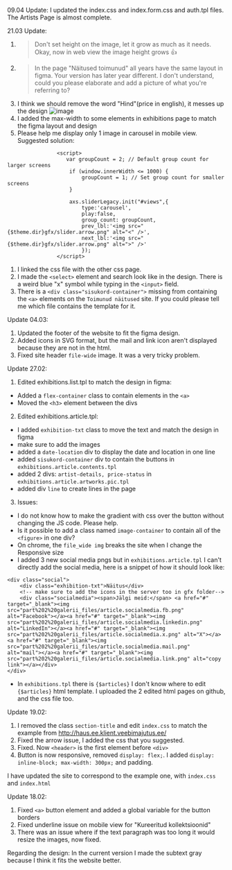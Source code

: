 09.04 Update:
I updated the index.css and index.form.css and auth.tpl files.
The Artists Page is almost complete.

21.03 Update:

1. > Don't set height on the image, let it grow as much as it needs.
   > Okay, now in web view the image height grows 👍
   >
2. > In the page "Näitused toimunud" all years have the same layout in figma. Your version has later year different.
   > I don't understand, could you please elaborate and add a picture of what you're referring to?
   >
3. I think we should remove the word "Hind"(price in english), it messes up the design
   ![image](https://github.com/HausGalerii/Frontend/assets/117300935/4bb4d5be-be50-484f-a5d3-8c46eb4b6ba8)
4. I added the max-width to some elements in exhibitions page to match the figma layout and design
5. Please help me display only 1 image in carousel in mobile view. Suggested solution:

```
				<script>
				   var groupCount = 2; // Default group count for larger screens
				    if (window.innerWidth <= 1000) { 
    				    groupCount = 1; // Set group count for smaller screens
    				}

					axs.sliderLegacy.init("#views",{
						type:'carousel',
						play:false,
						group_count: groupCount,
						prev_lbl:'<img src="{$theme.dir}gfx/slider.arrow.png" alt="<" />',
						next_lbl:'<img src="{$theme.dir}gfx/slider.arrow.png" alt=">" />'
						});
				</script>

```

1. I linked the css file with the other css page.
2. I made the `<select>` element and search look like in the design. There is a weird blue "x" symbol while typing in the `<input>` field.
3. There is a `<div class="sisukord-container">` missing from containing the `<a>` elements on the `Toimunud näitused` site. If you could please tell me which file contains the template for it.

Update 04.03:

1. Updated the footer of the website to fit the figma design.
2. Added icons in SVG format, but the mail and link icon aren't displayed because they are not in the html.
3. Fixed site header `file-wide` image. It was a very tricky problem.

Update 27.02:

1. Edited exhibitions.list.tpl to match the design in figma:

- Added a `flex-container` class to contain elements in the `<a>`
- Moved the `<h3>` element between the divs

2. Edited exhibitions.article.tpl:

- I added `exhibition-txt` class to move the text and match the design in figma
- make sure to add the images
- added a `date-location` div to display the date and location in one line
- added `sisukord-container` div to contain the buttons in `exhibitions.article.contents.tpl`
- added 2 divs: `artist-details, price-status` in `exhibitions.article.artworks.pic.tpl`
- added div `line` to create lines in the page

3. Issues:

- I do not know how to make the gradient with css over the button without changing the JS code. Please help.
- Is it possible to add a class named `image-container` to contain all of the `<figure>` in one div?
- On chrome, the `file_wide img` breaks the site when I change the Responsive size
- I added 3 new social media pngs but in `exhibitions.article.tpl` I can't directly add the social media,
  here is a snippet of how it should look like:

```
<div class="social">
	<div class="exhibition-txt">Näitus</div>
	<!-- make sure to add the icons in the server too in gfx folder-->
	<div class="socialmedia"><span>Jälgi meid:</span> <a href="#" target="_blank"><img src="part%202%20galerii_files/article.socialmedia.fb.png" alt="Facebook"></a><a href="#" target="_blank"><img src="part%202%20galerii_files/article.socialmedia.linkedin.png" alt="LinkedIn"></a><a href="#" target="_blank"><img src="part%202%20galerii_files/article.socialmedia.x.png" alt="X"></a><a href="#" target="_blank"><img src="part%202%20galerii_files/article.socialmedia.mail.png" alt="mail"></a><a href="#" target="_blank"><img src="part%202%20galerii_files/article.socialmedia.link.png" alt="copy link"></a></div>
</div>
```

- In `exhibitions.tpl` there is `{$articles}` I don't know where to edit `{$articles}` html template. I uploaded the 2 edited html pages on github, and the css file too.

Update 19.02:

1. I removed the class `section-title` and edit `index.css` to match the example from http://haus.ee.klient.veebimajutus.ee/
2. Fixed the arrow issue, I added the css that you suggested.
3. Fixed. Now `<header>` is the first element before `<div>`
4. Button is now responsive, removed `display: flex;`. I added `display: inline-block; max-width: 300px;` and padding.

I have updated the site to correspond to the example one, with `index.css` and `index.html`

Update 18.02:

1. Fixed `<a>` button element and added a global variable for the button borders
2. Fixed underline issue on mobile view for "Kureeritud kollektsioonid"
3. There was an issue where if the text paragraph was too long it would resize the images, now fixed.

Regarding the design: In the current version I made the subtext gray because I think it fits the website better.
